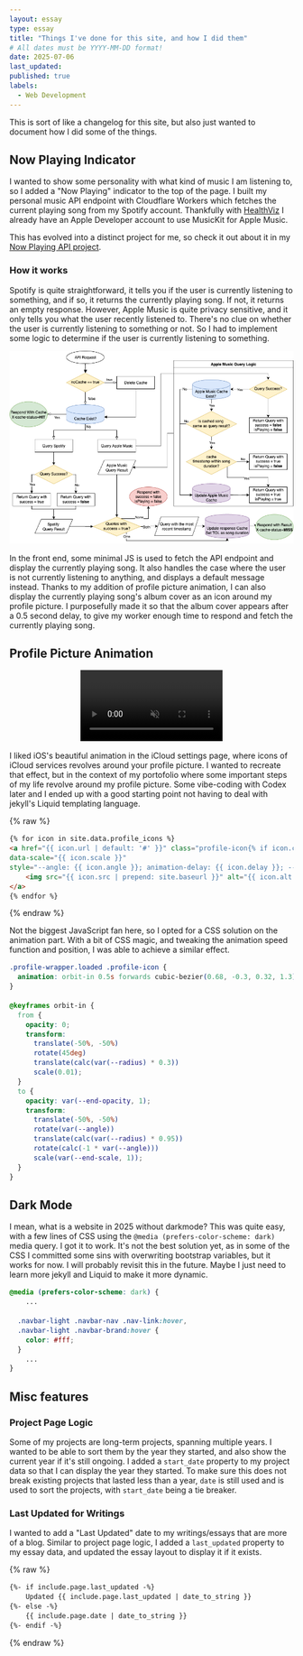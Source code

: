 ```yaml
---
layout: essay
type: essay
title: "Things I've done for this site, and how I did them"
# All dates must be YYYY-MM-DD format!
date: 2025-07-06
last_updated: 
published: true
labels:
  - Web Development
---
```


This is sort of like a changelog for this site, but also just wanted to document how I did some of the things.  

## Now Playing Indicator

I wanted to show some personality with what kind of music I am listening to, so I added a "Now Playing" indicator to the top of the page. I built my personal music API endpoint with Cloudflare Workers which fetches the current playing song from my Spotify account. Thankfully with [HealthViz](/projects/healthviz.html) I already have an Apple Developer account to use MusicKit for Apple Music. 

This has evolved into a distinct project for me, so check it out about it in my [Now Playing API project](/projects/now-playing-indicator.html).

### How it works

Spotify is quite straightforward, it tells you if the user is currently listening to something, and if so, it returns the currently playing song. If not, it returns an empty response. However, Apple Music is quite privacy sensitive, and it only tells you what the user recently listened to. There's no clue on whether the user is currently listening to something or not. So I had to implement some logic to determine if the user is currently listening to something.

<img src="/img/now-playing-indicator/api-workflow.png" alt="Now Playing API Logic" style="max-width: 100%; height: auto;">

In the front end, some minimal JS is used to fetch the API endpoint and display the currently playing song. It also handles the case where the user is not currently listening to anything, and displays a default message instead. Thanks to my addition of profile picture animation, I can also display the currently playing song's album cover as an icon around my profile picture. I purposefully made it so that the album cover appears after a 0.5 second delay, to give my worker enough time to respond and fetch the currently playing song. 


## Profile Picture Animation

<div style="max-width: 50%; margin: 0 auto;">
    <video autoplay muted playsinline onended="this.pause();" preload="auto" style="width: 100%; height: auto;">
        <source src="../img/for-this-site/icloud_animation.mp4" type="video/mp4">
        Your browser does not support the video tag.
    </video>
</div>

I liked iOS's beautiful animation in the iCloud settings page, where icons of iCloud services revolves around your profile picture. I wanted to recreate that effect, but in the context of my portofolio where some important steps of my life revolve around my profile picture. Some vibe-coding with Codex later and I ended up with a good starting point not having to deal with jekyll's Liquid templating language. 

{% raw %}
```html
{% for icon in site.data.profile_icons %}
<a href="{{ icon.url | default: '#' }}" class="profile-icon{% if icon.circle %} circle{% endif %}"
data-scale="{{ icon.scale }}"
style="--angle: {{ icon.angle }}; animation-delay: {{ icon.delay }}; --end-opacity: {{ icon.opacity | default: 1 }};{% if icon.circle %} --circle-color: {{ icon.circle }};{% endif %}">
    <img src="{{ icon.src | prepend: site.baseurl }}" alt="{{ icon.alt }}">
</a>
{% endfor %}
```
{% endraw %}

Not the biggest JavaScript fan here, so I opted for a CSS solution on the animation part. With a bit of CSS magic, and tweaking the animation speed function and position, I was able to achieve a similar effect.

```css
.profile-wrapper.loaded .profile-icon {
  animation: orbit-in 0.5s forwards cubic-bezier(0.68, -0.3, 0.32, 1.3);
}

@keyframes orbit-in {
  from {
    opacity: 0;
    transform: 
      translate(-50%, -50%) 
      rotate(45deg) 
      translate(calc(var(--radius) * 0.3))
      scale(0.01);
  }
  to {
    opacity: var(--end-opacity, 1);
    transform: 
      translate(-50%, -50%) 
      rotate(var(--angle)) 
      translate(calc(var(--radius) * 0.95)) 
      rotate(calc(-1 * var(--angle)))
      scale(var(--end-scale, 1));
  }
}
```

## Dark Mode

I mean, what is a website in 2025 without darkmode? This was quite easy, with a few lines of CSS using the `@media (prefers-color-scheme: dark)` media query. I got it to work. It's not the best solution yet, as in some of the CSS I committed some sins with overwriting bootstrap variables, but it works for now. I will probably revisit this in the future. Maybe I just need to learn more jekyll and Liquid to make it more dynamic.

```css
@media (prefers-color-scheme: dark) {
    ...

  .navbar-light .navbar-nav .nav-link:hover,
  .navbar-light .navbar-brand:hover {
    color: #fff;
  }
    ...
}
```

## Misc features

### Project Page Logic

Some of my projects are long-term projects, spanning multiple years. I wanted to be able to sort them by the year they started, and also show the current year if it's still ongoing. I added a `start_date` property to my project data so that I can display the year they started. To make sure this does not break existing projects that lasted less than a year, `date` is still used and is used to sort the projects, with `start_date` being a tie breaker. 

### Last Updated for Writings

I wanted to add a "Last Updated" date to my writings/essays that are more of a blog. Similar to project page logic, I added a `last_updated` property to my essay data, and updated the essay layout to display it if it exists.

{% raw %}
```html
{%- if include.page.last_updated -%}
    Updated {{ include.page.last_updated | date_to_string }}
{%- else -%}
    {{ include.page.date | date_to_string }}
{%- endif -%}
```
{% endraw %}
